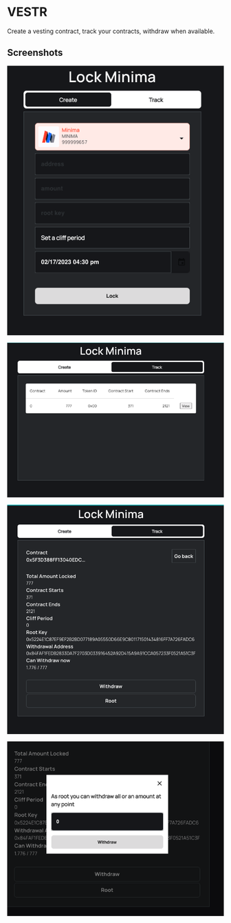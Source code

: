 # VESTR

Create a vesting contract, track your contracts, withdraw when available.


## Screenshots

![Create A Contract](screenshots/Screenshot%202023-02-17%20at%2017.06.47.png)


![Track Contracts](screenshots/Screenshot%202023-02-17%20at%2017.09.26.png)

![Withdraw Contract](screenshots/Screenshot%202023-02-17%20at%2017.09.37.png)

![Root Withdrawal](screenshots/Screenshot%202023-02-17%20at%2017.09.42.png)